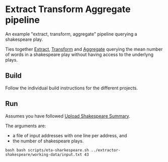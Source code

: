 # Extract Transform Aggregate pipeline
An example "extract, transform, aggregate" pipeline querying a shakespeare play.

Ties together [Extract](../extractor-shakespeare),
[Transform](../transform-shakespeare) and [Aggregate](../dp-shakespeare)
querying the mean number of words in a shakespeare play without having access
to the underlyng plays.

## Build

Follow the individual build instructions for the different projects.

## Run

Assumes you have followed [Upload Shakespeare Summary](../upload-shakespeare-summary).

The arguments are:
 *  a file of input addresses with one line per address, and
 *  the number of shakespeare plays.

`bash
bash scripts/eta-sharkespeare.sh ../extractor-shakespeare/working-data/input.txt 43
`